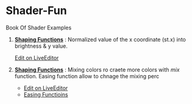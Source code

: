 # Shader-Fun
Book Of Shader Examples

 1. [**Shaping Functions**](/ShapingfFunctions.md) :  Normalized value of the x coordinate (st.x) into brightness & y value.
 
    [Edit on LiveEditor](http://glslsandbox.com/e#56862.3)
    
 2. [**Shaping Functions**](/Colors.md) :  Mixing colors ro craete more colors with _mix_ function. Easing function allow to chnage the mixing perc
 
     - [Edit on LiveEditor](http://glslsandbox.com/e#56864.3)   
     - [Easing Functioins]( https://easings.net/en)
